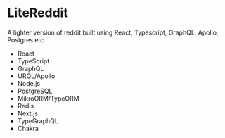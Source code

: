 # LiteReddit

A lighter version of reddit built using React, Typescript, GraphQL, Apollo, Postgres etc




- React
- TypeScript
- GraphQL
- URQL/Apollo
- Node.js
- PostgreSQL
- MikroORM/TypeORM
- Redis
- Next.js
- TypeGraphQL
- Chakra


